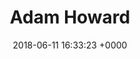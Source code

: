 ---
title: Adam Howard
name: Adam Howard
avatar: "/v1542093512/adam-howard.jpg"
date: 2018-06-11 16:33:23 +0000
---